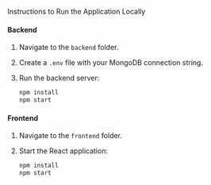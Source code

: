 Instructions to Run the Application Locally

#### Backend
1. Navigate to the `backend` folder.


2. Create a `.env` file with your MongoDB connection string.


3. Run the backend server:


    ```bash
    npm install
    npm start
    ```

#### Frontend
1. Navigate to the `frontend` folder.


2. Start the React application:


    ```bash
    npm install
    npm start